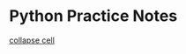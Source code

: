 # Python Practice Notes

[collapse cell](https://github.com/ipython-contrib/jupyter_contrib_nbextensions)


